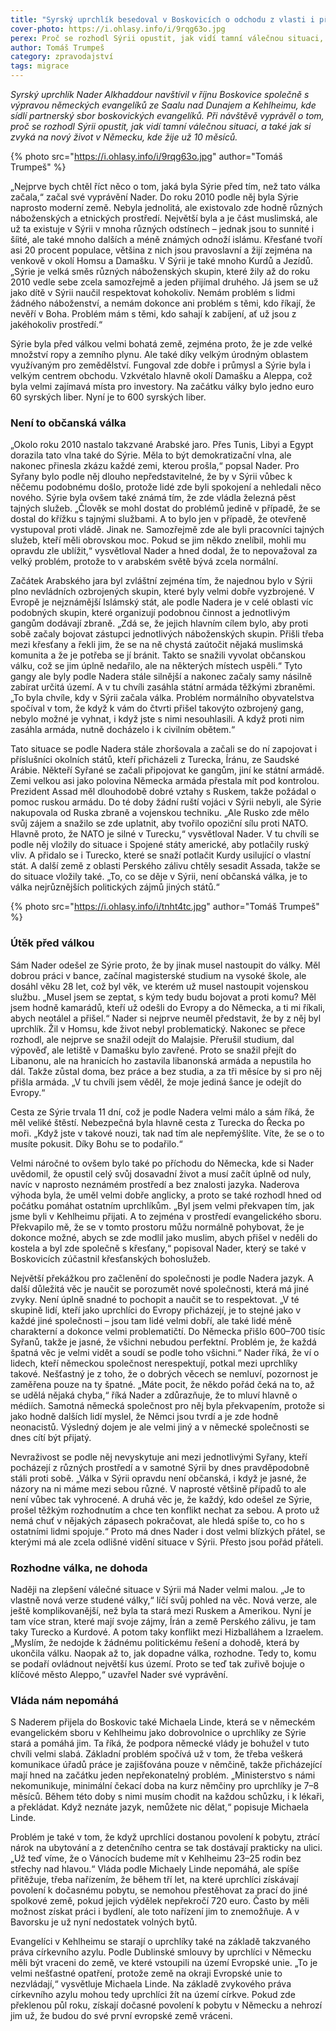```yaml
---
title: "Syrský uprchlík besedoval v Boskovicích o odchodu z vlasti i přijetí v Německu"
cover-photo: https://i.ohlasy.info/i/9rqg63o.jpg
perex: Proč se rozhodl Sýrii opustit, jak vidí tamní válečnou situaci, a jak si zvyká na nový život v Německu?
author: Tomáš Trumpeš
category: zpravodajství
tags: migrace
---
```


*Syrský uprchlík Nader Alkhaddour navštívil v říjnu Boskovice společně s výpravou německých evangelíků ze Saalu nad Dunajem a Kehlheimu, kde sídlí partnerský sbor boskovických evangelíků. Při návštěvě vyprávěl o tom, proč se rozhodl Sýrii opustit, jak vidí tamní válečnou situaci, a také jak si zvyká na nový život v Německu, kde žije už 10 měsíců.*

{% photo src="https://i.ohlasy.info/i/9rqg63o.jpg" author="Tomáš Trumpeš" %}

„Nejprve bych chtěl říct něco o tom, jaká byla Sýrie před tím, než tato válka začala,“ začal své vyprávění Nader. Do roku 2010 podle něj byla Sýrie naprosto moderní země. Nebyla jednolitá, ale existovalo zde hodně různých náboženských a etnických prostředí. Největší byla a je část muslimská, ale už ta existuje v Sýrii v mnoha různých odstínech – jednak jsou to sunnité i šíité, ale také mnoho dalších a méně známých odnoží islámu. Křesťané tvoří asi 20 procent populace, většina z nich jsou pravoslavní a žijí zejména na venkově v okolí Homsu a Damašku. V Sýrii je také mnoho Kurdů a Jezídů. „Sýrie je velká směs různých náboženských skupin, které žily až do roku 2010 vedle sebe zcela samozřejmě a jeden přijímal druhého. Já jsem se už jako dítě v Sýrii naučil respektovat kohokoliv. Nemám problém s lidmi žádného náboženství, a nemám dokonce ani problém s těmi, kdo říkají, že nevěří v Boha. Problém mám s těmi, kdo sahají k zabíjení, ať už jsou z jakéhokoliv prostředí.“

Sýrie byla před válkou velmi bohatá země, zejména proto, že je zde velké množství ropy a zemního plynu. Ale také díky velkým úrodným oblastem využívaným pro zemědělství. Fungoval zde dobře i průmysl a Sýrie byla i velkým centrem obchodu. Vzkvétalo hlavně okolí Damašku a Aleppa, což byla velmi zajímavá místa pro investory. Na začátku války bylo jedno euro 60 syrských liber. Nyní je to 600 syrských liber.

### Není to občanská válka

„Okolo roku 2010 nastalo takzvané Arabské jaro. Přes Tunis, Libyi a Egypt dorazila tato vlna také do Sýrie. Měla to být demokratizační vlna, ale nakonec přinesla zkázu každé zemi, kterou prošla,“ popsal Nader. Pro Syřany bylo podle něj dlouho nepředstavitelné, že by v Sýrii vůbec k něčemu podobnému došlo, protože lidé zde byli spokojení a nehledali něco nového. Sýrie byla ovšem také známá tím, že zde vládla železná pěst tajných služeb. „Člověk se mohl dostat do problémů jedině v případě, že se dostal do křížku s tajnými službami. A to bylo jen v případě, že otevřeně vystupoval proti vládě. Jinak ne. Samozřejmě zde ale byli pracovníci tajných služeb, kteří měli obrovskou moc. Pokud se jim někdo znelíbil, mohli mu opravdu zle ublížit,“ vysvětloval Nader a hned dodal, že to nepovažoval za velký problém, protože to v arabském světě bývá zcela normální. 

Začátek Arabského jara byl zvláštní zejména tím, že najednou bylo v Sýrii plno nevládních ozbrojených skupin, které byly velmi dobře vyzbrojené. V Evropě je nejznámější Islámský stát, ale podle Nadera je v celé oblasti víc podobných skupin, které organizují podobnou činnost a jednotlivým gangům dodávají zbraně. „Zdá se, že jejich hlavním cílem bylo, aby proti sobě začaly bojovat zástupci jednotlivých náboženských skupin. Přišli třeba mezi křesťany a řekli jim, že se na ně chystá zaútočit nějaká muslimská komunita a že je potřeba se jí bránit. Takto se snažili vyvolat občanskou válku, což se jim úplně nedařilo, ale na některých místech uspěli.“ Tyto gangy ale byly podle Nadera stále silnější a nakonec začaly samy násilně zabírat určitá území. A v tu chvíli zasáhla státní armáda těžkými zbraněmi. „To byla chvíle, kdy v Sýrii začala válka. Problém normálního obyvatelstva spočíval v tom, že když k vám do čtvrti přišel takovýto ozbrojený gang, nebylo možné je vyhnat, i když jste s nimi nesouhlasili. A když proti nim zasáhla armáda, nutně docházelo i k civilním obětem.“

Tato situace se podle Nadera stále zhoršovala a začali se do ní zapojovat i příslušníci okolních států, kteří přicházeli z Turecka, Íránu, ze Saudské Arábie. Někteří Syřané se začali připojovat ke gangům, jiní ke státní armádě. Zemi velkou asi jako polovina Německa armáda přestala mít pod kontrolou. Prezident Assad měl dlouhodobě dobré vztahy s Ruskem, takže požádal o pomoc ruskou armádu. Do té doby žádní ruští vojáci v Sýrii nebyli, ale Sýrie nakupovala od Ruska zbraně a vojenskou techniku. „Ale Rusko zde mělo svůj zájem a snažilo se zde uplatnit, aby tvořilo opoziční sílu proti NATO. Hlavně proto, že NATO je silné v Turecku,“ vysvětloval Nader. V tu chvíli se podle něj vložily do situace i Spojené státy americké, aby potlačily ruský vliv. A přidalo se i Turecko, které se snaží potlačit Kurdy usilující o vlastní stát. A další země z oblasti Perského zálivu chtěly sesadit Assada, takže se do situace vložily také. „To, co se děje v Sýrii, není občanská válka, je to válka nejrůznějších politických zájmů jiných států.“

{% photo src="https://i.ohlasy.info/i/tnht4tc.jpg" author="Tomáš Trumpeš" %}

### Útěk před válkou

Sám Nader odešel ze Sýrie proto, že by jinak musel nastoupit do války. Měl dobrou práci v bance, začínal magisterské studium na vysoké škole, ale dosáhl věku 28 let, což byl věk, ve kterém už musel nastoupit vojenskou službu. „Musel jsem se zeptat, s kým tedy budu bojovat a proti komu? Měl jsem hodně kamarádů, kteří už odešli do Evropy a do Německa, a ti mi říkali, abych neotálel a přišel.“ Nader si nejprve neuměl představit, že by z něj byl uprchlík. Žil v Homsu, kde život nebyl problematický. Nakonec se přece rozhodl, ale nejprve se snažil odejít do Malajsie. Přerušil studium, dal výpověď, ale letiště v Damašku bylo zavřené. Proto se snažil přejít do Libanonu, ale na hranicích ho zastavila libanonská armáda a nepustila ho dál. Takže zůstal doma, bez práce a bez studia, a za tři měsíce by si pro něj přišla armáda. „V tu chvíli jsem věděl, že moje jediná šance je odejít do Evropy.“

Cesta ze Sýrie trvala 11 dní, což je podle Nadera velmi málo a sám říká, že měl veliké štěstí. Nebezpečná byla hlavně cesta z Turecka do Řecka po moři. „Když jste v takové nouzi, tak nad tím ale nepřemýšlíte. Víte, že se o to musíte pokusit. Díky Bohu se to podařilo.“ 

Velmi náročné to ovšem bylo také po příchodu do Německa, kde si Nader uvědomil, že opustil celý svůj dosavadní život a musí začít úplně od nuly, navíc v naprosto neznámém prostředí a bez znalosti jazyka. Naderova výhoda byla, že uměl velmi dobře anglicky, a proto se také rozhodl hned od počátku pomáhat ostatním uprchlíkům. „Byl jsem velmi překvapen tím, jak jsme byli v Kehlheimu přijati. A to zejména v prostředí evangelického sboru. Překvapilo mě, že se v tomto prostoru můžu normálně pohybovat, že je dokonce možné, abych se zde modlil jako muslim, abych přišel v neděli do kostela a byl zde společně s křesťany,“ popisoval Nader, který se také v Boskovicích zúčastnil křesťanských bohoslužeb.

Největší překážkou pro začlenění do společnosti je podle Nadera jazyk. A další důležitá věc je naučit se porozumět nové společnosti, která má jiné zvyky. Není úplně snadné to pochopit a naučit se to respektovat. „V té skupině lidí, kteří jako uprchlíci do Evropy přicházejí, je to stejné jako v každé jiné společnosti – jsou tam lidé velmi dobří, ale také lidé méně charakterní a dokonce velmi problematičtí. Do Německa přišlo 600–700 tisíc Syřanů, takže je jasné, že všichni nebudou perfektní. Problém je, že každá špatná věc je velmi vidět a soudí se podle toho všichni.“ Nader říká, že ví o lidech, kteří německou společnost nerespektují, potkal mezi uprchlíky takové. Nešťastný je z toho, že o dobrých věcech se nemluví, pozornost je zaměřena pouze na ty špatné. „Máte pocit, že někdo pořád čeká na to, až se udělá nějaká chyba,“ říká Nader a zdůrazňuje, že to mluví hlavně o médiích. Samotná německá společnost pro něj byla překvapením, protože si jako hodně dalších lidí myslel, že Němci jsou tvrdí a je zde hodně neonacistů. Výsledný dojem je ale velmi jiný a v německé společnosti se dnes cítí být přijatý.

Nevraživost se podle něj nevyskytuje ani mezi jednotlivými Syřany, kteří pocházejí z různých prostředí a v samotné Sýrii by dnes pravděpodobně stáli proti sobě. „Válka v Sýrii opravdu není občanská, i když je jasné, že názory na ni máme mezi sebou různé. V naprosté většině případů to ale není vůbec tak vyhrocené. A druhá věc je, že každý, kdo odešel ze Sýrie, prošel těžkým rozhodnutím a chce ten konflikt nechat za sebou. A proto už nemá chuť v nějakých zápasech pokračovat, ale hledá spíše to, co ho s ostatními lidmi spojuje.“ Proto má dnes Nader i dost velmi blízkých přátel, se kterými má ale zcela odlišné vidění situace v Sýrii. Přesto jsou pořád přáteli.

### Rozhodne válka, ne dohoda

Naději na zlepšení válečné situace v Sýrii má Nader velmi malou. „Je to vlastně nová verze studené války,“ líčí svůj pohled na věc. Nová verze, ale ještě komplikovanější, než byla ta stará mezi Ruskem a Amerikou. Nyní je tam více stran, které mají svoje zájmy, Írán a země Perského zálivu, je tam taky Turecko a Kurdové. A potom taky konflikt mezi Hizballáhem a Izraelem. „Myslím, že nedojde k žádnému politickému řešení a dohodě, která by ukončila válku. Naopak až to, jak dopadne válka, rozhodne. Tedy to, komu se podaří ovládnout největší kus území. Proto se teď tak zuřivě bojuje o klíčové město Aleppo,“ uzavřel Nader své vyprávění.

### Vláda nám nepomáhá

S Naderem přijela do Boskovic také Michaela Linde, která se v německém evangelickém sboru v Kehlheimu jako dobrovolnice o uprchlíky ze Sýrie stará a pomáhá jim. Ta říká, že podpora německé vlády je bohužel v tuto chvíli velmi slabá. Základní problém spočívá už v tom, že třeba veškerá komunikace úřadů práce je zajišťována pouze v němčině, takže přicházející mají hned na začátku jeden nepřekonatelný problém. „Ministerstvo s námi nekomunikuje, minimální čekací doba na kurz němčiny pro uprchlíky je 7–8 měsíců. Během této doby s nimi musím chodit na každou schůzku, i k lékaři, a překládat. Když neznáte jazyk, nemůžete nic dělat,“ popisuje Michaela Linde.

Problém je také v tom, že když uprchlíci dostanou povolení k pobytu, ztrácí nárok na ubytování a z detenčního centra se tak dostávají prakticky na ulici. „Už teď víme, že o Vánocích budeme mít v Kehlheimu 23–25 rodin bez střechy nad hlavou.“ Vláda podle Michaely Linde nepomáhá, ale spíše přitěžuje, třeba nařízením, že během tří let, na které uprchlíci získávají povolení k dočasnému pobytu, se nemohou přestěhovat za prací do jiné spolkové země, pokud jejich výdělek nepřekročí 720 euro. Často by měli možnost získat práci i bydlení, ale toto nařízení jim to znemožňuje. A v Bavorsku je už nyní nedostatek volných bytů.

Evangelíci v Kehlheimu se starají o uprchlíky také na základě takzvaného práva církevního azylu. Podle Dublinské smlouvy by uprchlíci v Německu měli být vraceni do země, ve které vstoupili na území Evropské unie. „To je velmi nešťastné opatření, protože země na okraji Evropské unie to nezvládají,“ vysvětluje Michaela Linde. Na základě zvykového práva církevního azylu mohou tedy uprchlíci žít na území církve. Pokud zde překlenou půl roku, získají dočasné povolení k pobytu v Německu a nehrozí jim už, že budou do své první evropské země vráceni.
